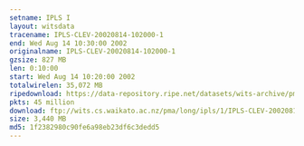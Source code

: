 ```yaml
---
setname: IPLS I
layout: witsdata
tracename: IPLS-CLEV-20020814-102000-1
end: Wed Aug 14 10:30:00 2002
originalname: IPLS-CLEV-20020814-102000-1
gzsize: 827 MB
len: 0:10:00
start: Wed Aug 14 10:20:00 2002
totalwirelen: 35,072 MB
ripedownload: https://data-repository.ripe.net/datasets/wits-archive/pma/long/ipls/1/IPLS-CLEV-20020814-102000-1.gz
pkts: 45 million
download: ftp://wits.cs.waikato.ac.nz/pma/long/ipls/1/IPLS-CLEV-20020814-102000-1.gz
size: 3,440 MB
md5: 1f2382980c90fe6a98eb23df6c3dedd5
---
```

